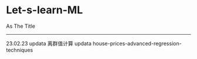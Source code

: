 # Let-s-learn-ML
As The Title

----
23.02.23
updata 离群值计算
updata house-prices-advanced-regression-techniques
